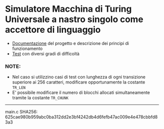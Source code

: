 # Simulatore Macchina di Turing Universale a nastro singolo come accettore di linguaggio

- [Documentazione](https://github.com/calaaa/MTUSim/blob/master/Documentazione.pdf) del progetto e descrizione dei principi di funzionamento
- [Test](https://github.com/calaaa/MTUSim/tree/master/Test) con diversi gradi di difficoltà

### NOTE:

- Nel caso si utilizzino casi di test con lunghezza di ogni transizione superiore ai 256 caratteri, modificare opportunamente la costante `TR_LEN`
- E' possibile modificare il numero di blocchi allocati simultaneamente tramite la costante `TR_CHUNK`
---
main.c SHA256: 625cae980b959abc0ba312dd2e3bf4242db4d6fefb47ac009e4e478cbbfd83a3
